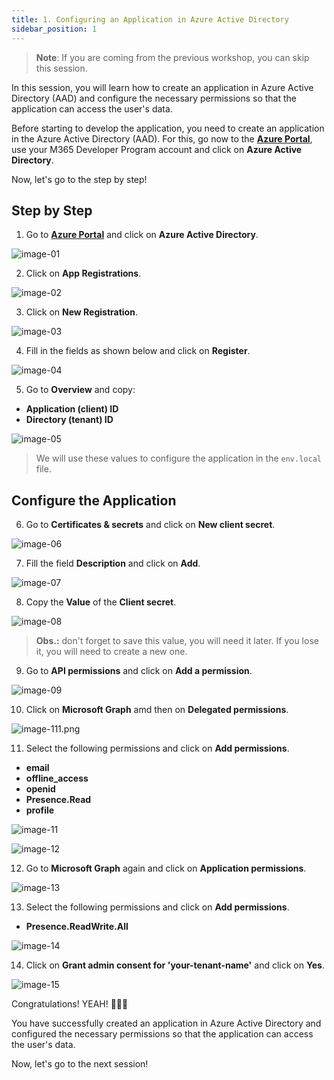 ```yaml
---
title: 1. Configuring an Application in Azure Active Directory
sidebar_position: 1
---
```


> **Note**: If you are coming from the previous workshop, you can skip this session.

In this session, you will learn how to create an application in Azure Active Directory (AAD) and configure the necessary permissions so that the application can access the user's data.

Before starting to develop the application, you need to create an application in the Azure Active Directory (AAD). For this, go now to the **[Azure Portal](https://portal.azure.com/)**, use your M365 Developer Program account and click on **Azure Active Directory**.

Now, let's go to the step by step!

## Step by Step

1. Go to **[Azure Portal](https://portal.azure.com/)** and click on **Azure Active Directory**.

![image-01](/img/authentication-workshop/image-01.png)

2. Click on **App Registrations**.

![image-02](/img/authentication-workshop/image-02.png)

3. Click on **New Registration**.

![image-03](/img/authentication-workshop/image-03.png)

4. Fill in the fields as shown below and click on **Register**.

![image-04](/img/authentication-workshop/image-04.png)

5. Go to **Overview** and copy:
   
- **Application (client) ID**
- **Directory (tenant) ID**

![image-05](/img/authentication-workshop/image-05.png)

> We will use these values to configure the application in the `env.local` file.

## Configure the Application

6. Go to **Certificates & secrets** and click on **New client secret**.

![image-06](/img/authentication-workshop/image-06.png)

7. Fill the field **Description** and click on **Add**.

![image-07](/img/authentication-workshop/image-07.png)

8. Copy the **Value** of the **Client secret**.

![image-08](/img/authentication-workshop/image-08.png)

> **Obs.:** don't forget to save this value, you will need it later. If you lose it, you will need to create a new one.

9. Go to **API permissions** and click on **Add a permission**.

![image-09](/img/authentication-workshop/image-09.png)

10. Click on **Microsoft Graph** amd then on **Delegated permissions**.

![image-111.png](/img/authentication-workshop/image-111.png)

11. Select the following permissions and click on **Add permissions**.

- **email**
- **offline_access**
- **openid**
- **Presence.Read**
- **profile**

![image-11](/img/authentication-workshop/image-11.png)

![image-12](/img/authentication-workshop/image-12.png)

12. Go to **Microsoft Graph** again and click on **Application permissions**.

![image-13](/img/authentication-workshop/image-13.png)

13. Select the following permissions and click on **Add permissions**.

- **Presence.ReadWrite.All**

![image-14](/img/authentication-workshop/image-14.png)

14. Click on **Grant admin consent for 'your-tenant-name'** and click on **Yes**.

![image-15](/img/authentication-workshop/image-15.png)

Congratulations! YEAH! 🎉🎉🎉

You have successfully created an application in Azure Active Directory and configured the necessary permissions so that the application can access the user's data.

Now, let's go to the next session!


